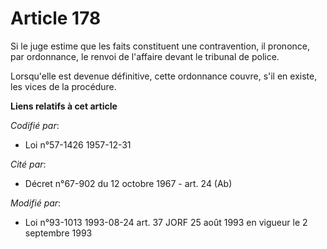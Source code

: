 # Article 178

Si le juge estime que les faits constituent une contravention, il prononce, par ordonnance, le renvoi de l'affaire devant le
tribunal de police.

Lorsqu'elle est devenue définitive, cette ordonnance couvre, s'il en existe, les vices de la procédure.

**Liens relatifs à cet article**

_Codifié par_:

  - Loi n°57-1426 1957-12-31

_Cité par_:

  - Décret n°67-902 du 12 octobre 1967 - art. 24 (Ab)

_Modifié par_:

  - Loi n°93-1013 1993-08-24 art. 37 JORF 25 août 1993 en vigueur le 2 septembre 1993
